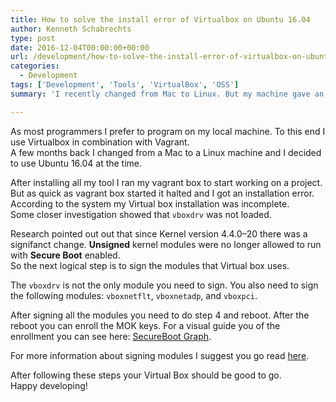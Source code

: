 ```yaml
---
title: How to solve the install error of Virtualbox on Ubuntu 16.04
author: Kenneth Schabrechts
type: post
date: 2016-12-04T00:00:00+00:00
url: /development/how-to-solve-the-install-error-of-virtualbox-on-ubuntu/
categories:
  - Development
tags: ['Development', 'Tools', 'VirtualBox', 'OSS']
summary: 'I recently changed from Mac to Linux. But my machine gave an install error on VirtualBox. This post will explain how I fixed it.'

---
```

As most programmers I prefer to program on my local machine. To this end I use Virtualbox in combination with Vagrant.  
A few months back I changed from a Mac to a Linux machine and I decided to use Ubuntu 16.04 at the time.

After installing all my tool I ran my vagrant box to start working on a project. But as quick as vagrant box started it halted and I got an installation error.  
According to the system my Virtual box installation was incomplete.  
Some closer investigation showed that `vboxdrv` was not loaded.

Research pointed out out that since Kernel version 4.4.0–20 there was a signifanct change. **Unsigned** kernel modules were no longer allowed to run with **Secure Boot** enabled.  
So the next logical step is to sign the modules that Virtual box uses.

The `vboxdrv` is not the only module you need to sign. You also need to sign the following modules: `vboxnetflt`, `vboxnetadp`, and `vboxpci`.

After signing all the modules you need to do step 4 and reboot. After the reboot you can enroll the MOK keys. For a visual guide you of the enrollment you can see here: [SecureBoot Graph](https://sourceware.org/systemtap/wiki/SecureBoot "SecureBoot Graph").

For more information about signing modules I suggest you go read [here](https://github.com/Canonical-kernel/Ubuntu-kernel/blob/master/Documentation/module-signing.txt "Module Signing Homepage").

After following these steps your Virtual Box should be good to go.  
Happy developing!